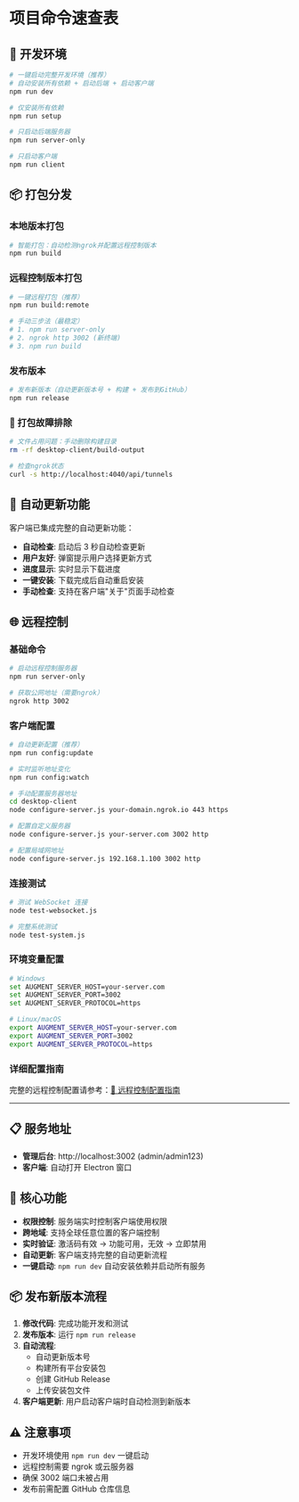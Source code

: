 # 项目命令速查表

## 🚀 开发环境

```bash
# 一键启动完整开发环境（推荐）
# 自动安装所有依赖 + 启动后端 + 启动客户端
npm run dev

# 仅安装所有依赖
npm run setup

# 只启动后端服务器
npm run server-only

# 只启动客户端
npm run client
```

## 📦 打包分发

### 本地版本打包

```bash
# 智能打包：自动检测ngrok并配置远程控制版本
npm run build
```

### 远程控制版本打包

```bash
# 一键远程打包（推荐）
npm run build:remote

# 手动三步法（最稳定）
# 1. npm run server-only
# 2. ngrok http 3002 (新终端)
# 3. npm run build
```

### 发布版本

```bash
# 发布新版本（自动更新版本号 + 构建 + 发布到GitHub）
npm run release
```

### 🔧 打包故障排除

```bash
# 文件占用问题：手动删除构建目录
rm -rf desktop-client/build-output

# 检查ngrok状态
curl -s http://localhost:4040/api/tunnels
```

## 🔄 自动更新功能

客户端已集成完整的自动更新功能：

- **自动检查**: 启动后 3 秒自动检查更新
- **用户友好**: 弹窗提示用户选择更新方式
- **进度显示**: 实时显示下载进度
- **一键安装**: 下载完成后自动重启安装
- **手动检查**: 支持在客户端"关于"页面手动检查

## 🌐 远程控制

### 基础命令

```bash
# 启动远程控制服务器
npm run server-only

# 获取公网地址（需要ngrok）
ngrok http 3002
```

### 客户端配置

```bash
# 自动更新配置（推荐）
npm run config:update

# 实时监听地址变化
npm run config:watch

# 手动配置服务器地址
cd desktop-client
node configure-server.js your-domain.ngrok.io 443 https

# 配置自定义服务器
node configure-server.js your-server.com 3002 http

# 配置局域网地址
node configure-server.js 192.168.1.100 3002 http
```

### 连接测试

```bash
# 测试 WebSocket 连接
node test-websocket.js

# 完整系统测试
node test-system.js
```

### 环境变量配置

```bash
# Windows
set AUGMENT_SERVER_HOST=your-server.com
set AUGMENT_SERVER_PORT=3002
set AUGMENT_SERVER_PROTOCOL=https

# Linux/macOS
export AUGMENT_SERVER_HOST=your-server.com
export AUGMENT_SERVER_PORT=3002
export AUGMENT_SERVER_PROTOCOL=https
```

### 详细配置指南

完整的远程控制配置请参考：[📖 远程控制配置指南](./REMOTE_CONTROL.md)

---

## 📋 服务地址

- **管理后台**: http://localhost:3002 (admin/admin123)
- **客户端**: 自动打开 Electron 窗口

## 🎯 核心功能

- **权限控制**: 服务端实时控制客户端使用权限
- **跨地域**: 支持全球任意位置的客户端控制
- **实时验证**: 激活码有效 → 功能可用，无效 → 立即禁用
- **自动更新**: 客户端支持完整的自动更新流程
- **一键启动**: `npm run dev` 自动安装依赖并启动所有服务

## 📦 发布新版本流程

1. **修改代码**: 完成功能开发和测试
2. **发布版本**: 运行 `npm run release`
3. **自动流程**:
   - 自动更新版本号
   - 构建所有平台安装包
   - 创建 GitHub Release
   - 上传安装包文件
4. **客户端更新**: 用户启动客户端时自动检测到新版本

## ⚠️ 注意事项

- 开发环境使用 `npm run dev` 一键启动
- 远程控制需要 ngrok 或云服务器
- 确保 3002 端口未被占用
- 发布前需配置 GitHub 仓库信息
